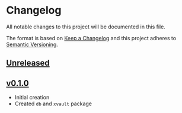 # Changelog
All notable changes to this project will be documented in this file.

The format is based on [Keep a Changelog](http://keepachangelog.com/en/1.0.0/)
and this project adheres to [Semantic Versioning](http://semver.org/spec/v2.0.0.html).

## [Unreleased]


## [v0.1.0]
- Initial creation
- Created `db` and `xvault` package

[Unreleased]: https://github.com/Comcast/caduceus/compare/v0.1.0...HEAD
[v0.1.0]: https://github.com/Comcast/codex/compare/0.0.0...v0.1.0
